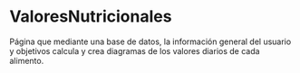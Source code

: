 # ValoresNutricionales
Página que mediante una base de datos, la información general del usuario y objetivos calcula y crea diagramas de los valores diarios de cada alimento.
